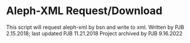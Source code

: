 # Aleph-XML Request/Download
This script will request aleph-xml by bsn and write to xml.
Written by PJB 2.15.2018; last updated PJB 11.21.2018
Project archived by PJB 9.16.2022
